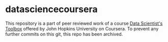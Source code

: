 # datasciencecoursera

This repository is a part of peer reviewed work of a course [Data Scientist's Toolbox](https://www.coursera.org/learn/data-scientists-tools/home/welcome) offered by John Hopkins University on Coursera.
To prevent any further commits on this git, this repo has been archived.
